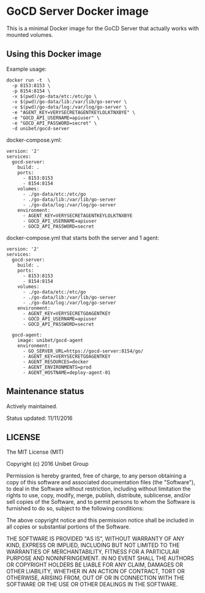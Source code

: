 # GoCD Server Docker image

This is a minimal Docker image for the GoCD Server that actually works with mounted volumes.

## Using this Docker image

Example usage:

```
docker run -t  \
  -p 8153:8153 \
  -p 8154:8154 \
  -v $(pwd)/go-data/etc:/etc/go \
  -v $(pwd)/go-data/lib:/var/lib/go-server \
  -v $(pwd)/go-data/log:/var/log/go-server \
  -e "AGENT_KEY=VERYSECRETAGENTKEYLOLKTNXBYE" \
  -e "GOCD_API_USERNAME=apiuser" \
  -e "GOCD_API_PASSWORD=secret" \
  -d unibet/gocd-server
```

docker-compose.yml:

```
version: '2'
services:
  gocd-server:
    build: .
    ports:
      - 8153:8153
      - 8154:8154
    volumes:
      - ./go-data/etc:/etc/go
      - ./go-data/lib:/var/lib/go-server
      - ./go-data/log:/var/log/go-server
    environment:
      - AGENT_KEY=VERYSECRETAGENTKEYLOLKTNXBYE
      - GOCD_API_USERNAME=apiuser
      - GOCD_API_PASSWORD=secret
```

docker-compose.yml that starts both the server and 1 agent:

```
version: '2'
services:
  gocd-server:
    build: .
    ports:
      - 8153:8153
      - 8154:8154
    volumes:
      - ./go-data/etc:/etc/go
      - ./go-data/lib:/var/lib/go-server
      - ./go-data/log:/var/log/go-server
    environment:
      - AGENT_KEY=VERYSECRETGOAGENTKEY
      - GOCD_API_USERNAME=apiuser
      - GOCD_API_PASSWORD=secret

  gocd-agent:
    image: unibet/gocd-agent
    environment:
      - GO_SERVER_URL=https://gocd-server:8154/go/
      - AGENT_KEY=VERYSECRETGOAGENTKEY
      - AGENT_RESOURCES=docker
      - AGENT_ENVIRONMENTS=prod
      - AGENT_HOSTNAME=deploy-agent-01
```

## Maintenance status

Actively maintained.

Status updated: 11/11/2016


## LICENSE

The MIT License (MIT)

Copyright (c) 2016 Unibet Group

Permission is hereby granted, free of charge, to any person obtaining a copy
of this software and associated documentation files (the "Software"), to deal
in the Software without restriction, including without limitation the rights
to use, copy, modify, merge, publish, distribute, sublicense, and/or sell
copies of the Software, and to permit persons to whom the Software is
furnished to do so, subject to the following conditions:

The above copyright notice and this permission notice shall be included in all
copies or substantial portions of the Software.

THE SOFTWARE IS PROVIDED "AS IS", WITHOUT WARRANTY OF ANY KIND, EXPRESS OR
IMPLIED, INCLUDING BUT NOT LIMITED TO THE WARRANTIES OF MERCHANTABILITY,
FITNESS FOR A PARTICULAR PURPOSE AND NONINFRINGEMENT. IN NO EVENT SHALL THE
AUTHORS OR COPYRIGHT HOLDERS BE LIABLE FOR ANY CLAIM, DAMAGES OR OTHER
LIABILITY, WHETHER IN AN ACTION OF CONTRACT, TORT OR OTHERWISE, ARISING FROM,
OUT OF OR IN CONNECTION WITH THE SOFTWARE OR THE USE OR OTHER DEALINGS IN THE
SOFTWARE.
